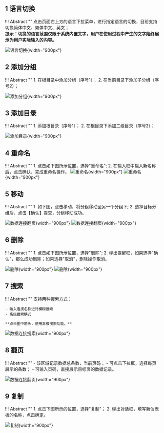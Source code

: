 ## 1 语言切换

!!! Abstract ""
    点击页面右上方的语言下拉菜单，进行指定语言的切换，目前支持切换简体中文、繁体中文、英文；  
    **提示：切换的语言范围仅限于系统内置文字，用户在使用过程中产生的文字始终展示为用户实际输入的内容。**

![语言切换](../img/function_general/语言切换.png){width="900px"}

## 2 添加分组

!!! Abstract ""
    1. 在根目录中添加分组（序号1）；
    2. 在当前目录下添加子分组（序号2）；

![添加分组](../img/function_general/添加分组.png){width="900px"}

## 3 添加目录

!!! Abstract ""
    1. 添加根目录（序号1）；
    2. 在根目录下添加二级目录（序号2）；

![添加目录](../img/function_general/添加目录.png){width="900px"}

## 4 重命名

!!! Abstract ""
    1. 点击如下图所示位置，选择"重命名";
    2. 在输入框中输入新名称后，点击确认，完成重命名操作。
![重命名](../img/function_general/重命名入口.png){width="900px"}
![重命名](../img/function_general/重命名.png){width="900px"}

## 5 移动

!!! Abstract ""
    1. 如下图，点击移动，将分组移动至另一个分组下;
    2. 选择目标分组后，点击【确认】提交，分组移动成功。

![数据连接翻页](../img/function_general/移动到.png){width="900px"}
![数据连接翻页](../img/function_general/移动-目标位置.png){width="900px"}

## 6 删除

!!! Abstract ""
    1. 点击如下图所示位置，选择"删除";
    2. 弹出提醒框，如果选择"确认"，那么成功删除；如果选择"取消"，删除操作取消。

![删除](../img/function_general/删除入口.png){width="900px"}
![删除](../img/function_general/删除.png){width="900px"}

## 7 搜索

!!! Abstract ""
    支持两种搜索方式： 
    
    - 输入连接名称进行模糊搜索
    - 高级搜索模式  

    **点击图中箭头，使用高级搜索功能。**

![数据连接搜索](../img/function_general/搜索.png){width="900px"}

## 8 翻页

!!! Abstract ""
    - 该区域记录数据总条数，当前页码；
    - 可点击下拉框，选择每页展示的条数；
    - 可输入页码，直接展示目标页的数据记录。

![数据连接翻页](../img/function_general/翻页.png){width="900px"}

## 9 复制

!!! Abstract ""
    1. 点击下图所示的位置，选择"复制"；
    2. 弹出对话框，填写新仪表板的名称，点击确定。

![复制](../img/function_general/复制.png){width="900px"}




















